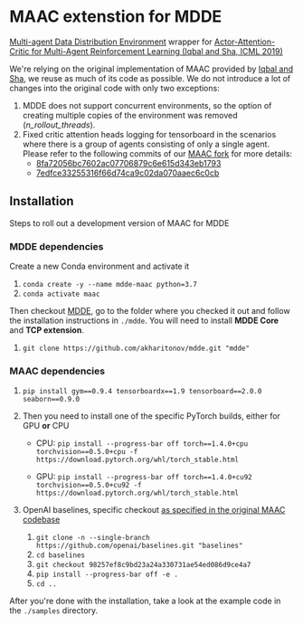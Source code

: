 # MAAC extenstion for MDDE
[Multi-agent Data Distribution Environment](https://github.com/akharitonov/mdde) wrapper for [Actor-Attention-Critic for Multi-Agent Reinforcement Learning (Iqbal and Sha, ICML 2019)](https://github.com/shariqiqbal2810/MAAC)


We're relying on the original implementation of MAAC provided by [Iqbal and Sha](https://github.com/shariqiqbal2810/MAAC), we reuse as much of its code as possible. We do not introduce a lot of changes into the original code with only two exceptions:

   1. MDDE does not support concurrent environments, so the option of creating multiple copies of the environment was removed (*n_rollout_threads*).
   2. Fixed critic attention heads logging for tensorboard in the scenarios where there is a group of agents consisting of only a single agent. Please refer to the following commits of our [MAAC fork](https://github.com/akharitonov/MAAC) for more details:
      * [8fa72056bc7602ac07706879c6e615d343eb1793](https://github.com/akharitonov/MAAC/commit/8fa72056bc7602ac07706879c6e615d343eb1793)
      * [7edfce33255316f66d74ca9c02da070aaec6c0cb](https://github.com/akharitonov/MAAC/commit/7edfce33255316f66d74ca9c02da070aaec6c0cb)

## Installation

Steps to roll out a development version of MAAC for MDDE

### MDDE dependencies

Create a new Conda environment and activate it

1. `conda create -y --name mdde-maac python=3.7`
2. `conda activate maac`

Then checkout [MDDE](https://github.com/akharitonov/mdde), go to the folder where you checked it out and follow the installation instructions in `./mdde`.
You will need to install **MDDE Core** and **TCP extension**.

1. `git clone https://github.com/akharitonov/mdde.git "mdde"`

### MAAC dependencies

1. `pip install gym==0.9.4 tensorboardx==1.9 tensorboard==2.0.0 seaborn==0.9.0`

2. Then you need to install one of the specific PyTorch builds, either for GPU **or** CPU

   * CPU: `pip install --progress-bar off torch==1.4.0+cpu torchvision==0.5.0+cpu -f https://download.pytorch.org/whl/torch_stable.html`

   * GPU: `pip install --progress-bar off torch==1.4.0+cu92 torchvision==0.5.0+cu92 -f https://download.pytorch.org/whl/torch_stable.html`


3. OpenAI baselines, specific checkout [as specified in the original MAAC codebase](https://github.com/shariqiqbal2810/MAAC)

    1. `git clone -n --single-branch https://github.com/openai/baselines.git "baselines"`
    2. `cd baselines`
    3. `git checkout 98257ef8c9bd23a24a330731ae54ed086d9ce4a7`
    4. `pip install --progress-bar off -e .`
    5. `cd ..`

After you're done with the installation, take a look at the example code in the `./samples` directory.